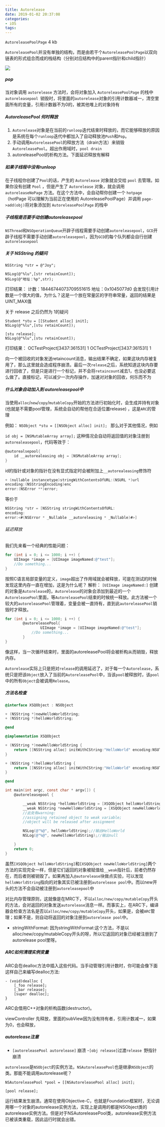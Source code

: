 ```yaml
---
title: Autorelease
date: 2019-01-02 20:37:08
categories:
- iOS
tags:
---
```


`AutoreleasePoolPage` 4 kb

`AutoreleasePool`并没有单独的结构，而是由若干个`AutoreleasePoolPage`以双向链表的形式组合而成的栈结构（分别对应结构中的parent指针和child指针）

[^_^]: {% asset_img 1.png 图片说明 %}

![](https://ws3.sinaimg.cn/large/006tKfTcly1g0vfk5bmssj30em0dv750.jpg)

##### pop

当对象调用 `autorelease` 方法时，会将对象加入 `AutoreleasePoolPage` 的栈中
`autoreleasepool `销毁时，将里面的`autorelease`对象的引用计数器减一，清空里面所有的变量，引用计数器不为0的，被其他堆上的对象持有

##### AutoreleasePool 何时释放

1. `Autorelease`对象是在当前的`runloop`迭代结束时释放的，而它能够释放的原因是系统在每个`runloop`迭代中都加入了自动释放池`Push`和`Pop`。 
2. 手动调用`AutoreleasePool`的释放方法（drain方法）来销毁`AutoreleasePool`。超出作用域时，`pool drain`
3. autoreleasePool的析构方法。下面延迟释放有解释


##### 如果子线程中没有runloop

在子线程你创建了`Pool`的话，产生的 `Autorelease` 对象就会交给 `pool` 去管理。如果你没有创建 `Pool` ，但是产生了 `Autorelease` 对象，就会调用 `autoreleaseNoPage` 方法。在这个方法中，会自动帮你创建一个 `hotpage`（hotPage 可以理解为当前正在使用的 AutoreleasePoolPage）并调用 `page->add(obj)`将对象添加到 `AutoreleasePoolPage` 的栈中


##### 子线程是否要手动创建autoreleasepool

`NSThread`和`NSOperationQueue`开辟子线程需要手动创建`autoreleasepool`，`GCD`开辟子线程不需要手动创建`autoreleasepool`，因为`GCD`的每个队列都会自行创建`autoreleasepool`

##### 关于 NSString 的疑问
```
NSString *str = @"Joy";

NSLog(@"%lu",[str retainCount]);
NSLog(@"地址：%p",str);
```
打印结果：
计数：18446744073709551615
地址：0x1045077d0
会发现引用计数是一个很大的值，为什么？这是一个放在常量区的字符串常量，返回的结果是UINT_MAX值

关于 release 之后仍然为 1的疑问
```
Student *stu = [[Student alloc] init];
NSLog(@"%lu",[stu retainCount]);

[stu release];
NSLog(@"%lu",[stu retainCount]);
```
打印结果：
OCTestProject[3437:361531] 1
OCTestProject[3437:361531] 1


向一个被回收的对象发送retaincount消息，输出结果不确定，如果这块内存被复用了，那么这里就会造成程序崩溃。最后一次`release`之后，系统知道这块内存要进行回收了，但是只是进行一个标记，并不会将`retaincount`减去1，也没必要这么做了。直接标记，可以减少一次内存操作，加速对对象的回收，何乐而不为 

##### 什么对象自动加入到 autoreleasepool中

当使用`alloc`/`new`/`copy`/`mutableCopy`开始的方法进行初始化时，会生成并持有对象(也就是不需要pool管理，系统会自动的帮他在合适位置release) ，这是`ARC`的管理

例如： `NSObject *stu = [[NSObject alloc] init]; `
那么对于其他情况，例如

`id obj = [NSMutableArray array];`
这种情况会自动将返回值的对象注册到`autorealeasepool`，代码等效于：
```objective-c
@autorealsepool{
    id __autorealeasing obj = [NSMutableArray array];
}
```


id的指针或对象的指针在没有显式指定时会被附加上`__autorealeasing`修饰符
```objective-c
+ (nullable instancetype)stringWithContentsOfURL:(NSURL *)url
encoding:(NSStringEncoding)enc
error:(NSError **)error;
```
等价于
```objective-c
NSString *str = [NSString stringWithContentsOfURL:
encoding:
error:<#(NSError * _Nullable __autoreleasing * _Nullable)#>]
```

###### 延迟释放 

我们先来看一个经典的性能问题：
```objective-c
for (int i = 0; i <= 1000; i ++) {
    UIImage *image = [UIImage imageNamed:@"test"];
    //Do something...
}
```
按照C语言局部变量的定义，`image`超出了作用域就会被释放，可是在测试的时候发现这里内存一直在增加，这是为什么呢？
解析：
`[UIImage imageNamed:]` 创建的对象是`Autorelease`的，`Autorelease`的对象会添加到最近的一个`AutoreleasePool`里面，等`AutoreleasePool`结束的时候统一释放。此方法被一个较大的`autoreleasePool`管理着，变量会被一直持有，直到此`autoreleasePool`销毁时才释放。

```objective-c
for (int i = 0; i <= 1000; i ++) {
		@autoreleasePool{
				UIImage *image = [UIImage imageNamed:@"test"];
    		//Do something...
		}
}
```

像这样，当一次循环结束时，里面的autoreleasePool将会被析构从而销毁，释放内存。


`Autorelease`实际上只是把对`release`的调用延迟了，对于每一个`Autorelease`，系统只是把该`Object`放入了当前的`AutoreleasePool`中，当该`pool`被释放时，该`pool`中的所有`Object`会被调用`Release`。


##### 方法名检查

```objective-c
@interface XSQObject : NSObject

+ (NSString *)newHelloWorldString;
+ (NSString *)helloWorldString;

@end

@implementation XSQObject

+ (NSString *)newHelloWorldString {
    return [[NSString alloc] initWithCString:"HelloWorld" encoding:NSUTF8StringEncoding];
}

+ (NSString *)helloWorldString {
    return [[NSString alloc] initWithCString:"HelloWorld" encoding:NSUTF8StringEncoding];
}

@end

int main(int argc, const char * argv[]) {
    @autoreleasepool {

        __weak NSString *helloWorldString = [XSQObject helloWorldString];
        __weak NSString *newHelloWorldString = [XSQObject newHelloWorldString];
        //此处有warning: 
        //assigning retained object to weak variable; 
        //object will be released after assignment 

        NSLog(@"%@", helloWorldString);//输出HelloWorld
        NSLog(@"%@", newHelloWorldString);//输出null

    }
    return 0;
}
```
虽然`[XSQObject helloWorldString]`和`[XSQObject newHelloWorldString]`两个方法的实现完全一样，但是它们返回的对象被赋值给`__weak`指针后，前者仍然存在，而后者则被销毁了。如果再加入`@autorelease`块做点实验，可以发现`helloWorldString`指向的对象其实已被注册到`autorelease pool`中。而以new开头的方法不会自动被注册到`autoreleasepool`中

对比内存管理原则，这就像是在MRC下，不以`alloc/new/copy/mutableCopy`开头的方法，会对返回的对象发送`autorelease`消息一样。而事实上，在ARC下，编译器会检查方法名是否以`alloc/new/copy/mutableCopy`开头，如果是，会被`ARC`管理；如果不是，则自动将返回的对象注册到`autorelease pool`中。

- stringWithFormat:
因为stringWithFormat:这个方法，不是以alloc/new/copy/mutableCopy开头的呀，所以它返回的对象已经被注册到了autorelease pool里呀。



##### ARC如何清理实例变量
ARC会在dealloc方法中插入这些代码。当手动管理引用计数时，你可能会像下面这样自己来编写dealloc方法:
```
- (void)dealloc {
    [_foo release];
    [_bar release];
    [super dealloc];
}
```
ARC会借用C++对象的析构函数(destructor)。

viewController 先释放，里面的subView因为没有持有者，引用计数减一，如果为0，也会释放，

##### autorelease注意

- `[autoreleasePool autorelease]` 崩溃
-` [obj release] `过渡`release `野指针 崩溃

`autorelease`是`NSObject`的实例方法，`NSAutoreleasePool`也是继承`NSObject`的类。那能不能调用autorelease呢？
```
NSAutoreleasePool *pool = [[NSAutoreleasePool alloc] init];

[pool release];
```
运行结果发生崩溃。通常在使用Objective-C，也就是Foundation框架时，无论调用哪一个对象的autorelease实例方法，实现上是调用的都是NSObject类的autorelease实例方法。但是对于NSAutoreleasePool类，autorelease实例方法已被该类重载，因此运行时就会出错。


